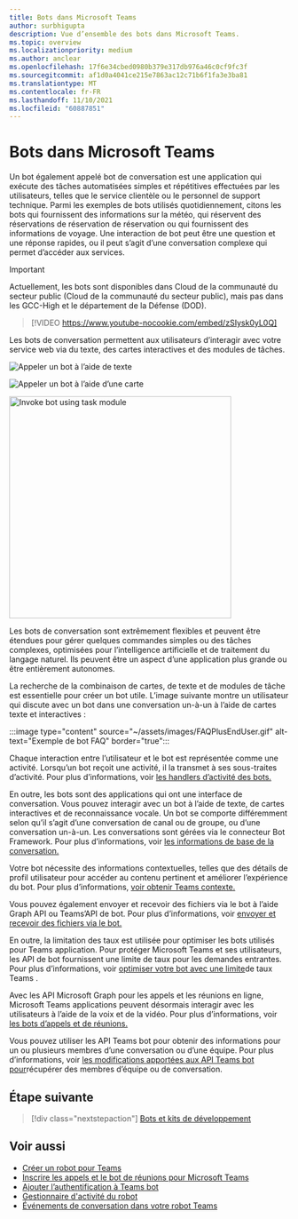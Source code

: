 ```yaml
---
title: Bots dans Microsoft Teams
author: surbhigupta
description: Vue d’ensemble des bots dans Microsoft Teams.
ms.topic: overview
ms.localizationpriority: medium
ms.author: anclear
ms.openlocfilehash: 17f6e34cbed0980b379e317db976a46c0cf9fc3f
ms.sourcegitcommit: af1d0a4041ce215e7863ac12c71b6f1fa3e3ba81
ms.translationtype: MT
ms.contentlocale: fr-FR
ms.lasthandoff: 11/10/2021
ms.locfileid: "60887851"
---
```

# <a name="bots-in-microsoft-teams"></a>Bots dans Microsoft Teams

Un bot également appelé bot de conversation est une application qui exécute des tâches automatisées simples et répétitives effectuées par les utilisateurs, telles que le service clientèle ou le personnel de support technique. Parmi les exemples de bots utilisés quotidiennement, citons les bots qui fournissent des informations sur la météo, qui réservent des réservations de réservation de réservation ou qui fournissent des informations de voyage. Une interaction de bot peut être une question et une réponse rapides, ou il peut s’agit d’une conversation complexe qui permet d’accéder aux services.

> [!IMPORTANT]
> Actuellement, les bots sont disponibles dans Cloud de la communauté du secteur public (Cloud de la communauté du secteur public), mais pas dans les GCC-High et le département de la Défense (DOD).

> [!VIDEO https://www.youtube-nocookie.com/embed/zSIysk0yL0Q]

Les bots de conversation permettent aux utilisateurs d’interagir avec votre service web via du texte, des cartes interactives et des modules de tâches.

![Appeler un bot à l’aide de texte](~/assets/images/invokebotwithtext.png)

![Appeler un bot à l’aide d’une carte](~/assets/images/invokebotwithcard.png)

<img src="~/assets/images/task-module-example.png" alt="Invoke bot using task module" width="400"/>

Les bots de conversation sont extrêmement flexibles et peuvent être étendues pour gérer quelques commandes simples ou des tâches complexes, optimisées pour l’intelligence artificielle et de traitement du langage naturel. Ils peuvent être un aspect d’une application plus grande ou être entièrement autonomes.

La recherche de la combinaison de cartes, de texte et de modules de tâche est essentielle pour créer un bot utile. L’image suivante montre un utilisateur qui discute avec un bot dans une conversation un-à-un à l’aide de cartes texte et interactives :

:::image type="content" source="~/assets/images/FAQPlusEndUser.gif" alt-text="Exemple de bot FAQ" border="true":::

Chaque interaction entre l’utilisateur et le bot est représentée comme une activité. Lorsqu’un bot reçoit une activité, il la transmet à ses sous-traites d’activité. Pour plus d’informations, voir [les handlers d’activité des bots.](~/bots/bot-basics.md) 

En outre, les bots sont des applications qui ont une interface de conversation. Vous pouvez interagir avec un bot à l’aide de texte, de cartes interactives et de reconnaissance vocale. Un bot se comporte différemment selon qu’il s’agit d’une conversation de canal ou de groupe, ou d’une conversation un-à-un. Les conversations sont gérées via le connecteur Bot Framework. Pour plus d’informations, voir [les informations de base de la conversation.](~/bots/how-to/conversations/conversation-basics.md)

Votre bot nécessite des informations contextuelles, telles que des détails de profil utilisateur pour accéder au contenu pertinent et améliorer l’expérience du bot. Pour plus d’informations, [voir obtenir Teams contexte.](~/bots/how-to/get-teams-context.md) 

Vous pouvez également envoyer et recevoir des fichiers via le bot à l’aide Graph API ou Teams’API de bot. Pour plus d’informations, voir [envoyer et recevoir des fichiers via le bot.](~/bots/how-to/bots-filesv4.md)

En outre, la limitation des taux est utilisée pour optimiser les bots utilisés pour Teams application. Pour protéger Microsoft Teams et ses utilisateurs, les API de bot fournissent une limite de taux pour les demandes entrantes. Pour plus d’informations, voir [optimiser votre bot avec une limite](~/bots/how-to/rate-limit.md)de taux Teams .

Avec les API Microsoft Graph pour les appels et les réunions en ligne, Microsoft Teams applications peuvent désormais interagir avec les utilisateurs à l’aide de la voix et de la vidéo. Pour plus d’informations, voir [les bots d’appels et de réunions.](~/bots/calls-and-meetings/calls-meetings-bots-overview.md) 

Vous pouvez utiliser les API Teams bot pour obtenir des informations pour un ou plusieurs membres d’une conversation ou d’une équipe. Pour plus d’informations, voir [les modifications apportées aux API Teams bot pour](~/resources/team-chat-member-api-changes.md)récupérer des membres d’équipe ou de conversation.

## <a name="next-step"></a>Étape suivante

> [!div class="nextstepaction"]
> [Bots et kits de développement](~/bots/bot-features.md)

## <a name="see-also"></a>Voir aussi

* [Créer un robot pour Teams](~/bots/how-to/create-a-bot-for-teams.md)
* [Inscrire les appels et le bot de réunions pour Microsoft Teams](~/bots/calls-and-meetings/registering-calling-bot.md)
* [Ajouter l’authentification à Teams bot](~/bots/how-to/authentication/add-authentication.md)
* [Gestionnaire d'activité du robot](~/bots/bot-basics.md)
* [Événements de conversation dans votre robot Teams](~/bots/how-to/conversations/subscribe-to-conversation-events.md)
